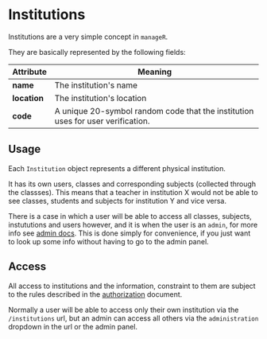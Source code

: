 # Institutions
Institutions are a very simple concept in `manageR`.

They are basically represented by the following fields:

Attribute | Meaning
-- | -- |
**name** | The institution's name |
**location** | The institution's location |
**code** | A unique 20-symbol random code that the institution uses for user verification. |

## Usage
Each `Institution` object represents a different physical institution.

It has its own users, classes and corresponding subjects (collected through the classses). This means that a teacher in institution X would not be able to see classes, students and subjects for institution Y and vice versa.

There is a case in which a user will be able to access all classes, subjects, instututions and users however, and it is when the user is an `admin`, for more info see [admin docs](./users/admin.md). This is done simply for convenience, if you just want to look up some info without having to go to the admin panel.

## Access
All access to institutions and the information, constraint to them are subject to the rules described in the [authorization](./users/authorization.md) document.

Normally a user will be able to access only their own institution via the `/institutions` url, but an admin can access all others via the `administration` dropdown in the url or the admin panel.
